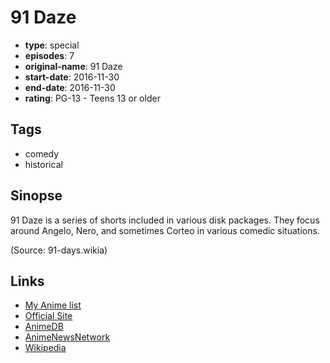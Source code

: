 # 91 Daze

-   **type**: special
-   **episodes**: 7
-   **original-name**: 91 Daze
-   **start-date**: 2016-11-30
-   **end-date**: 2016-11-30
-   **rating**: PG-13 - Teens 13 or older

## Tags

-   comedy
-   historical

## Sinopse

91 Daze is a series of shorts included in various disk packages. They focus around Angelo, Nero, and sometimes Corteo in various comedic situations.

(Source: 91-days.wikia)

## Links

-   [My Anime list](https://myanimelist.net/anime/36756/91_Daze)
-   [Official Site](http://91days.family/)
-   [AnimeDB](http://anidb.info/perl-bin/animedb.pl?show=anime&aid=12014)
-   [AnimeNewsNetwork](http://www.animenewsnetwork.com/encyclopedia/anime.php?id=18169)
-   [Wikipedia](https://en.wikipedia.org/wiki/91_Days)
